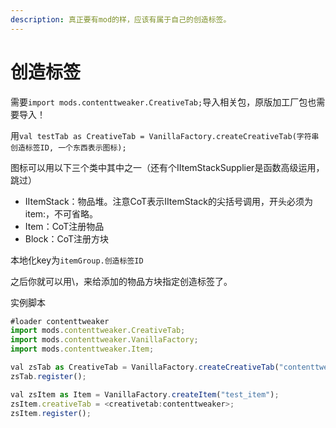 ```yaml
---
description: 真正要有mod的样，应该有属于自己的创造标签。
---
```


# 创造标签

需要`import mods.contenttweaker.CreativeTab;`导入相关包，原版加工厂包也需要导入！

用`val testTab as CreativeTab = VanillaFactory.createCreativeTab(字符串创造标签ID, 一个东西表示图标);`

图标可以用以下三个类中其中之一（还有个IItemStackSupplier是函数高级运用，跳过）

* IItemStack：物品堆。注意CoT表示IItemStack的尖括号调用，开头必须为item:，不可省略。
* Item：CoT注册物品
* Block：CoT注册方块

本地化key为`itemGroup.创造标签ID`

之后你就可以用\，来给添加的物品方块指定创造标签了。

实例脚本

```javascript
#loader contenttweaker
import mods.contenttweaker.CreativeTab;
import mods.contenttweaker.VanillaFactory;
import mods.contenttweaker.Item;

val zsTab as CreativeTab = VanillaFactory.createCreativeTab("contenttweaker", <item:minecraft:dragon_egg>);
zsTab.register();

val zsItem as Item = VanillaFactory.createItem("test_item");
zsItem.creativeTab = <creativetab:contenttweaker>;
zsItem.register();
```

